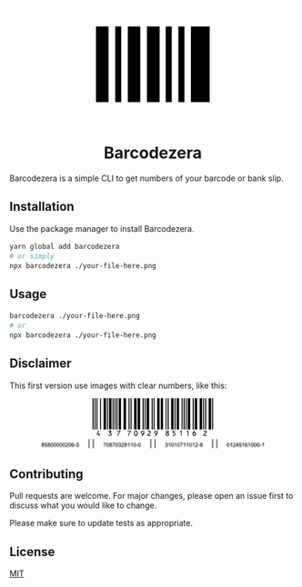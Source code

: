 <div align="center">
  <img align="center" src="./assets/bar-code.svg" width="200px">
</div>
<p align="center">
  <h1 align="center">Barcodezera</h1>
</p>

Barcodezera is a simple CLI to get numbers of your barcode or bank slip.

## Installation

Use the package manager to install Barcodezera.

```bash
yarn global add barcodezera
# or simply
npx barcodezera ./your-file-here.png
```

## Usage

```bash
barcodezera ./your-file-here.png
# or
npx barcodezera ./your-file-here.png
```

## Disclaimer

This first version use images with clear numbers, like this:

<div align="center">
  <img src="./assets/barcode1.png" width=250 styles="margin: 10px">
  <img src="./assets/barcode2.png" width=400>
  <br>
</div>

## Contributing

Pull requests are welcome. For major changes, please open an issue first to discuss what you would like to change.

Please make sure to update tests as appropriate.

## License

[MIT](https://choosealicense.com/licenses/mit/)
